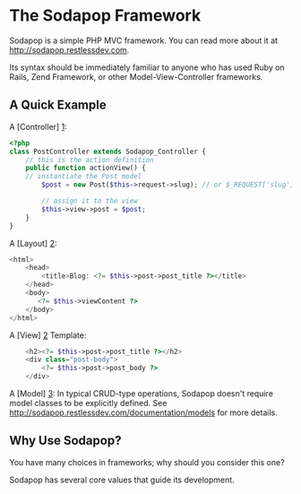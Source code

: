 The Sodapop Framework
=====================

Sodapop is a simple PHP MVC framework. You can read more about it at http://sodapop.restlessdev.com.

Its syntax should be immediately familiar to anyone who has used Ruby on Rails, Zend Framework, or other
Model-View-Controller frameworks.

A Quick Example
---------------

A [Controller] [1]:
```php
<?php
class PostController extends Sodapop_Controller {
    // this is the action definition
    public function actionView() {
	// instantiate the Post model
        $post = new Post($this->request->slug); // or $_REQUEST['slug']

        // assign it to the view
        $this->view->post = $post;
    }
}
```

A [Layout] [2]:
```php
<html>
    <head>
        <title>Blog: <?= $this->post->post_title ?></title>
    </head>
    <body>
       <?= $this->viewContent ?>
    </body>
</html>
```

A [View] [2] Template:
```php
    <h2><?= $this->post->post_title ?></h2>
    <div class="post-body">
        <?= $this->post->post_body ?>
    </div>
```

A [Model] [3]:
In typical CRUD-type operations, Sodapop doesn't require model classes to be explicitly defined.
See http://sodapop.restlessdev.com/documentation/models for more details.

[1]: http://sodapop.restlessdev.com/documentation/controllers   "Controllers"
[2]: http://sodapop.restlessdev.com/documentation/views    "Views"
[3]: http://sodapop.restlessdev.com/documentation/models    "Models"

Why Use Sodapop?
----------------

You have many choices in frameworks; why should you consider this one?

Sodapop has several core values that guide its development.